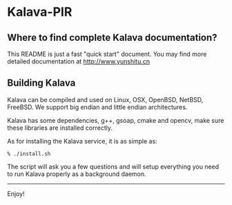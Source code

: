 Kalava-PIR
==========

Where to find complete Kalava documentation?
-----------------------------------------

This README is just a fast "quick start" document. You may find more detailed
documentation at http://www.yunshitu.cn

Building Kalava
---------------

Kalava can be compiled and used on Linux, OSX, OpenBSD, NetBSD, FreeBSD.
We support big endian and little endian architectures.

Kalava has some dependencies, g++, gsoap, cmake and opencv, make sure these 
libraries are installed correctly.

As for installing the Kalava service, it is as simple as:

	% ./install.sh

The script will ask you a few questions and will setup everything you need
to run Kalava properly as a background daemon.

---------------

Enjoy!
